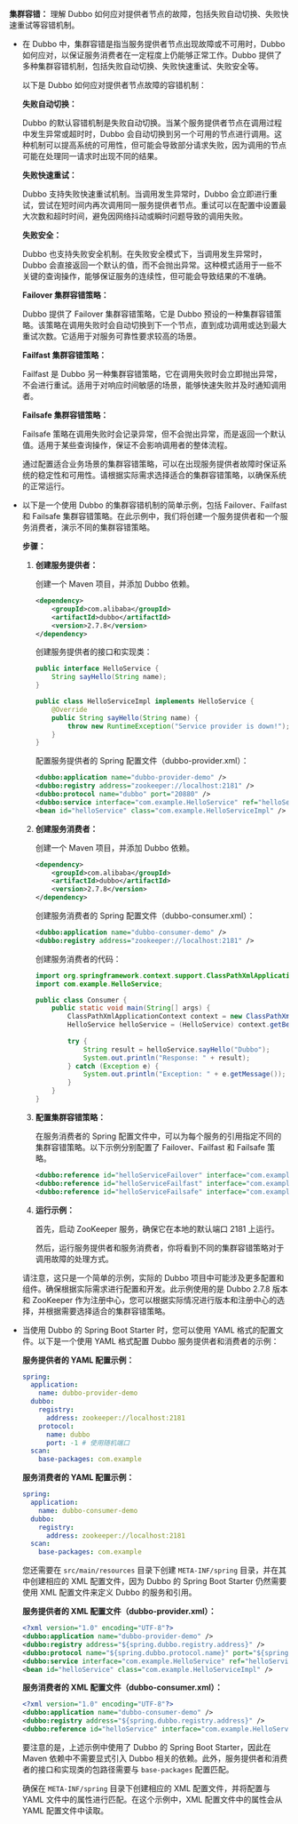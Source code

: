 **集群容错：** 理解 Dubbo 如何应对提供者节点的故障，包括失败自动切换、失败快速重试等容错机制。

- 在 Dubbo 中，集群容错是指当服务提供者节点出现故障或不可用时，Dubbo 如何应对，以保证服务消费者在一定程度上仍能够正常工作。Dubbo 提供了多种集群容错机制，包括失败自动切换、失败快速重试、失败安全等。

  以下是 Dubbo 如何应对提供者节点故障的容错机制：

  **失败自动切换：**

  Dubbo 的默认容错机制是失败自动切换。当某个服务提供者节点在调用过程中发生异常或超时时，Dubbo 会自动切换到另一个可用的节点进行调用。这种机制可以提高系统的可用性，但可能会导致部分请求失败，因为调用的节点可能在处理同一请求时出现不同的结果。

  **失败快速重试：**

  Dubbo 支持失败快速重试机制。当调用发生异常时，Dubbo 会立即进行重试，尝试在短时间内再次调用同一服务提供者节点。重试可以在配置中设置最大次数和超时时间，避免因网络抖动或瞬时问题导致的调用失败。

  **失败安全：**

  Dubbo 也支持失败安全机制。在失败安全模式下，当调用发生异常时，Dubbo 会直接返回一个默认的值，而不会抛出异常。这种模式适用于一些不关键的查询操作，能够保证服务的连续性，但可能会导致结果的不准确。

  **Failover 集群容错策略：**

  Dubbo 提供了 Failover 集群容错策略，它是 Dubbo 预设的一种集群容错策略。该策略在调用失败时会自动切换到下一个节点，直到成功调用或达到最大重试次数。它适用于对服务可靠性要求较高的场景。

  **Failfast 集群容错策略：**

  Failfast 是 Dubbo 另一种集群容错策略，它在调用失败时会立即抛出异常，不会进行重试。适用于对响应时间敏感的场景，能够快速失败并及时通知调用者。

  **Failsafe 集群容错策略：**

  Failsafe 策略在调用失败时会记录异常，但不会抛出异常，而是返回一个默认值。适用于某些查询操作，保证不会影响调用者的整体流程。

  通过配置适合业务场景的集群容错策略，可以在出现服务提供者故障时保证系统的稳定性和可用性。请根据实际需求选择适合的集群容错策略，以确保系统的正常运行。

- 以下是一个使用 Dubbo 的集群容错机制的简单示例，包括 Failover、Failfast 和 Failsafe 集群容错策略。在此示例中，我们将创建一个服务提供者和一个服务消费者，演示不同的集群容错策略。

  **步骤：**

  1. **创建服务提供者：**

     创建一个 Maven 项目，并添加 Dubbo 依赖。

     ```xml
     <dependency>
         <groupId>com.alibaba</groupId>
         <artifactId>dubbo</artifactId>
         <version>2.7.8</version>
     </dependency>
     ```

     创建服务提供者的接口和实现类：

     ```java
     public interface HelloService {
         String sayHello(String name);
     }
     ```

     ```java
     public class HelloServiceImpl implements HelloService {
         @Override
         public String sayHello(String name) {
             throw new RuntimeException("Service provider is down!");
         }
     }
     ```

     配置服务提供者的 Spring 配置文件（dubbo-provider.xml）：

     ```xml
     <dubbo:application name="dubbo-provider-demo" />
     <dubbo:registry address="zookeeper://localhost:2181" />
     <dubbo:protocol name="dubbo" port="20880" />
     <dubbo:service interface="com.example.HelloService" ref="helloService" />
     <bean id="helloService" class="com.example.HelloServiceImpl" />
     ```

  2. **创建服务消费者：**

     创建一个 Maven 项目，并添加 Dubbo 依赖。

     ```xml
     <dependency>
         <groupId>com.alibaba</groupId>
         <artifactId>dubbo</artifactId>
         <version>2.7.8</version>
     </dependency>
     ```

     创建服务消费者的 Spring 配置文件（dubbo-consumer.xml）：

     ```xml
     <dubbo:application name="dubbo-consumer-demo" />
     <dubbo:registry address="zookeeper://localhost:2181" />
     ```

     创建服务消费者的代码：

     ```java
     import org.springframework.context.support.ClassPathXmlApplicationContext;
     import com.example.HelloService;
     
     public class Consumer {
         public static void main(String[] args) {
             ClassPathXmlApplicationContext context = new ClassPathXmlApplicationContext("dubbo-consumer.xml");
             HelloService helloService = (HelloService) context.getBean("helloService");
             
             try {
                 String result = helloService.sayHello("Dubbo");
                 System.out.println("Response: " + result);
             } catch (Exception e) {
                 System.out.println("Exception: " + e.getMessage());
             }
         }
     }
     ```

  3. **配置集群容错策略：**

     在服务消费者的 Spring 配置文件中，可以为每个服务的引用指定不同的集群容错策略。以下示例分别配置了 Failover、Failfast 和 Failsafe 策略。

     ```xml
     <dubbo:reference id="helloServiceFailover" interface="com.example.HelloService" cluster="failover" />
     <dubbo:reference id="helloServiceFailfast" interface="com.example.HelloService" cluster="failfast" />
     <dubbo:reference id="helloServiceFailsafe" interface="com.example.HelloService" cluster="failsafe" />
     ```

  4. **运行示例：**

     首先，启动 ZooKeeper 服务，确保它在本地的默认端口 2181 上运行。

     然后，运行服务提供者和服务消费者，你将看到不同的集群容错策略对于调用故障的处理方式。

  请注意，这只是一个简单的示例，实际的 Dubbo 项目中可能涉及更多配置和组件。确保根据实际需求进行配置和开发。此示例使用的是 Dubbo 2.7.8 版本和 ZooKeeper 作为注册中心，您可以根据实际情况进行版本和注册中心的选择，并根据需要选择适合的集群容错策略。





- 当使用 Dubbo 的 Spring Boot Starter 时，您可以使用 YAML 格式的配置文件。以下是一个使用 YAML 格式配置 Dubbo 服务提供者和消费者的示例：

  **服务提供者的 YAML 配置示例：**

  ```yaml
  spring:
    application:
      name: dubbo-provider-demo
    dubbo:
      registry:
        address: zookeeper://localhost:2181
      protocol:
        name: dubbo
        port: -1 # 使用随机端口
    scan:
      base-packages: com.example
  ```

  **服务消费者的 YAML 配置示例：**

  ```yaml
  spring:
    application:
      name: dubbo-consumer-demo
    dubbo:
      registry:
        address: zookeeper://localhost:2181
    scan:
      base-packages: com.example
  ```

  您还需要在 `src/main/resources` 目录下创建 `META-INF/spring` 目录，并在其中创建相应的 XML 配置文件，因为 Dubbo 的 Spring Boot Starter 仍然需要使用 XML 配置文件来定义 Dubbo 的服务和引用。

  **服务提供者的 XML 配置文件（dubbo-provider.xml）：**

  ```xml
  <?xml version="1.0" encoding="UTF-8"?>
  <dubbo:application name="dubbo-provider-demo" />
  <dubbo:registry address="${spring.dubbo.registry.address}" />
  <dubbo:protocol name="${spring.dubbo.protocol.name}" port="${spring.dubbo.protocol.port}" />
  <dubbo:service interface="com.example.HelloService" ref="helloService" />
  <bean id="helloService" class="com.example.HelloServiceImpl" />
  ```

  **服务消费者的 XML 配置文件（dubbo-consumer.xml）：**

  ```xml
  <?xml version="1.0" encoding="UTF-8"?>
  <dubbo:application name="dubbo-consumer-demo" />
  <dubbo:registry address="${spring.dubbo.registry.address}" />
  <dubbo:reference id="helloService" interface="com.example.HelloService" />
  ```

  要注意的是，上述示例中使用了 Dubbo 的 Spring Boot Starter，因此在 Maven 依赖中不需要显式引入 Dubbo 相关的依赖。此外，服务提供者和消费者的接口和实现类的包路径需要与 `base-packages` 配置匹配。

  确保在 `META-INF/spring` 目录下创建相应的 XML 配置文件，并将配置与 YAML 文件中的属性进行匹配。在这个示例中，XML 配置文件中的属性会从 YAML 配置文件中读取。